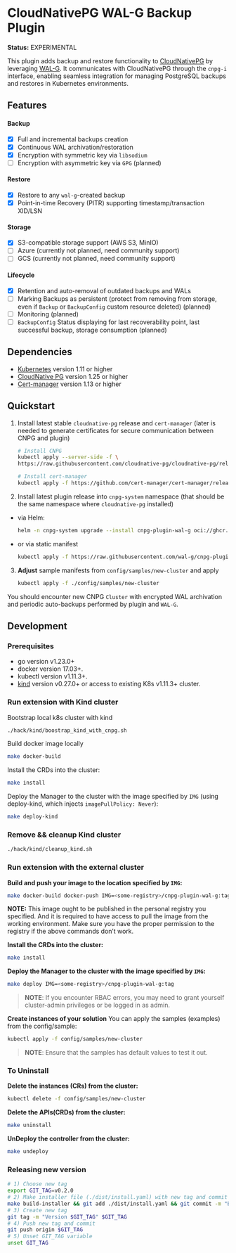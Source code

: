 # CloudNativePG WAL-G Backup Plugin

**Status:** EXPERIMENTAL

This plugin adds backup and restore functionality to [CloudNativePG](https://cloudnative-pg.io/) by leveraging [WAL-G](https://github.com/wal-g/wal-g). It communicates with CloudNativePG through the `cnpg-i` interface, enabling seamless integration for managing PostgreSQL backups and restores in Kubernetes environments.

## Features

#### Backup

- [x] Full and incremental backups creation
- [x] Continuous WAL archivation/restoration
- [x] Encryption with symmetric key via `libsodium`
- [ ] Encryption with asymmetric key via `GPG` (planned)

#### Restore

- [x] Restore to any `wal-g`-created backup
- [x] Point-in-time Recovery (PITR) supporting timestamp/transaction XID/LSN

#### Storage

- [x] S3-compatible storage support (AWS S3, MinIO)
- [ ] Azure (currently not planned, need community support)
- [ ] GCS (currently not planned, need community support)

#### Lifecycle

- [x] Retention and auto-removal of outdated backups and WALs
- [ ] Marking Backups as persistent (protect from removing from storage, even if `Backup` or `BackupConfig` custom resource deleted) (planned)
- [ ] Monitoring (planned)
- [ ] `BackupConfig` Status displaying for last recoverability point, last successful backup, storage consumption (planned)

## Dependencies

- [Kubernetes](https://kubernetes.io/releases/) version 1.11 or higher
- [CloudNative PG](https://cloudnative-pg.io/releases/) version 1.25 or higher
- [Cert-manager](https://cert-manager.io/docs/releases/) version 1.13 or higher

## Quickstart

1) Install latest stable `cloudnative-pg` release and `cert-manager` (later is needed to generate certificates for secure communication between CNPG and plugin)

    ```sh
    # Install CNPG
    kubectl apply --server-side -f \
    https://raw.githubusercontent.com/cloudnative-pg/cloudnative-pg/release-1.26/releases/cnpg-1.26.0.yaml

    # Install cert-manager
    kubectl apply -f https://github.com/cert-manager/cert-manager/releases/download/v1.18.2/cert-manager.yaml
    ```

2) Install latest plugin release into `cnpg-system` namespace (that should be the same namespace where `cloudnative-pg` installed)
- via Helm:
    ```sh
    helm -n cnpg-system upgrade --install cnpg-plugin-wal-g oci://ghcr.io/wal-g/cnpg-plugin-wal-g:0.2.1-helm-chart 
    ```
- or via static manifest
    ```sh
    kubectl apply -f https://raw.githubusercontent.com/wal-g/cnpg-plugin-wal-g/v0.2.1/dist/install.yaml
    ```

3) **Adjust** sample manifests from `config/samples/new-cluster` and apply
    ```sh
    kubectl apply -f ./config/samples/new-cluster
    ```

You should encounter new CNPG `Cluster` with encrypted WAL archivation and periodic auto-backups performed by plugin and `WAL-G`.

## Development

### Prerequisites
- go version v1.23.0+
- docker version 17.03+.
- kubectl version v1.11.3+.
- [kind](https://kind.sigs.k8s.io/docs/user/quick-start/#installation) version v0.27.0+ or access to existing K8s v1.11.3+ cluster.

### Run extension with Kind cluster

Bootstrap local k8s cluster with kind

```sh
./hack/kind/boostrap_kind_with_cnpg.sh
```

Build docker image locally
```sh
make docker-build
```

Install the CRDs into the cluster:
```sh
make install
```

Deploy the Manager to the cluster with the image specified by `IMG` (using deploy-kind, which injects `imagePullPolicy: Never`):
```sh
make deploy-kind
```

### Remove && cleanup Kind cluster

```sh
./hack/kind/cleanup_kind.sh
```

### Run extension with the external cluster
**Build and push your image to the location specified by `IMG`:**

```sh
make docker-build docker-push IMG=<some-registry>/cnpg-plugin-wal-g:tag
```

**NOTE:** This image ought to be published in the personal registry you specified.
And it is required to have access to pull the image from the working environment.
Make sure you have the proper permission to the registry if the above commands don’t work.

**Install the CRDs into the cluster:**

```sh
make install
```

**Deploy the Manager to the cluster with the image specified by `IMG`:**

```sh
make deploy IMG=<some-registry>/cnpg-plugin-wal-g:tag
```

> **NOTE**: If you encounter RBAC errors, you may need to grant yourself cluster-admin
privileges or be logged in as admin.

**Create instances of your solution**
You can apply the samples (examples) from the config/sample:

```sh
kubectl apply -f config/samples/new-cluster
```

>**NOTE**: Ensure that the samples has default values to test it out.

### To Uninstall
**Delete the instances (CRs) from the cluster:**

```sh
kubectl delete -f config/samples/new-cluster
```

**Delete the APIs(CRDs) from the cluster:**

```sh
make uninstall
```

**UnDeploy the controller from the cluster:**

```sh
make undeploy
```

### Releasing new version

```sh
# 1) Choose new tag
export GIT_TAG=v0.2.0
# 2) Make installer file (./dist/install.yaml) with new tag and commit
make build-installer && git add ./dist/install.yaml && git commit -m "Bump installer to version $GIT_TAG" && git push
# 3) Create new tag
git tag -m "Version $GIT_TAG" $GIT_TAG
# 4) Push new tag and commit
git push origin $GIT_TAG
# 5) Unset GIT_TAG variable
unset GIT_TAG
```

